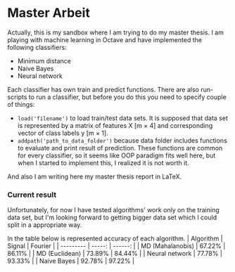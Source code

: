 # Master Arbeit

Actually, this is my sandbox where I am trying to do my master thesis. 
I am playing with machine learning in Octave and have implemented the
following classifiers:
* Minimum distance
* Naive Bayes
* Neural network

Each classifier has own train and predict functions. There are also
run-scripts to run a classifier, but before you do this you need to
specify couple of things:
* `load('filename')` to load train/test data sets. It is supposed that
data set is represented by a matrix of features X \[m × 4\] and corresponding
vector of class labels y \[m × 1\].
* `addpath('path_to_data_folder')` because data folder includes functions to
evaluate and print result of prediction. These functions are common for every
classifier, so it seems like OOP paradigm fits well here, but when I started
to implement this, I realized it is not worth it.

And also I am writing here my master thesis report in LaTeX.

### Current result
Unfortunately, for now I have tested algorithms' work only on the training data
set, but I'm looking forward to getting bigger data set which I could split in a
appropriate way.

In the table below is represented accuracy of each algorithm.
| Algorithm | Signal | Fourier |
| --------- | -----: | ------: |
| MD (Mahalanobis) | 67.22% | 86.11% |
| MD (Euclidean) | 73.89% | 84.44% |
| Neural network | 77.78% | 93.33% |
| Naive Bayes | 92.78% | 97.22% |